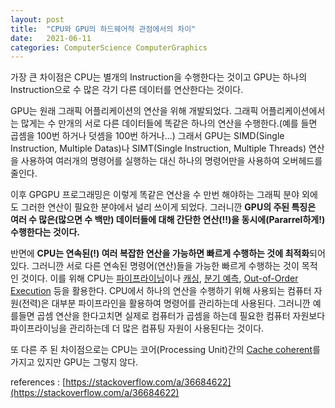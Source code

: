 ```yaml
---
layout: post
title:  "CPU와 GPU의 하드웨어적 관점에서의 차이"
date:   2021-06-11
categories: ComputerScience ComputerGraphics
---
```


가장 큰 차이점은 CPU는 별개의 Instruction을 수행한다는 것이고 GPU는 하나의 Instruction으로 수 많은 각기 다른 데이터를 연산한다는 것이다.    

GPU는 원래 그래픽 어플리케이션의 연산을 위해 개발되었다. 그래픽 어플리케이션에서는 많게는 수 만개의 서로 다른 데이터들에 똑같은 하나의 연산을 수행한다.(예를 들면 곱셈을 100번 하거나 덧셈을 100번 하거나...) 그래서 GPU는 SIMD(Single Instruction, Multiple Datas)나 SIMT(Single Instruction, Multiple Threads) 연산을 사용하여 여러개의 명령어를 실행하는 대신 하나의 명령어만을 사용하여 오버헤드를 줄인다.      

이후 GPGPU 프로그래밍은 이렇게 똑같은 연산을 수 만번 해야하는 그래픽 분야 외에도 그러한 연산이 필요한 분야에서 널리 쓰이게 되었다. 그러니깐 **GPU의 주된 특징은 여러 수 많은(많으면 수 백만) 데이터들에 대해 간단한 연산(!!)을 동시에(Pararrel하게!) 수행한다는 것이다.**        

반면에 **CPU는 연속된(!) 여러 복잡한 연산을 가능하면 빠르게 수행하는 것에 최적화**되어 있다. 그러니깐 서로 다른 연속된 명령어(연산)들을 가능한 빠르게 수행하는 것이 목적인 것이다. 이를 위해 CPU는 [파이프라이닝](https://sungjjinkang.github.io/computerscience/2021/06/09/cpu_pipelining.html)이나 [캐싱](https://sungjjinkang.github.io/computerscience/2021/04/01/cachefriendly.html), [분기 예측](https://sungjjinkang.github.io/computerscience/2021/05/14/branchprediction.html), [Out-of-Order Execution](https://sungjjinkang.github.io/computerscience/2021/05/13/MemoryReordering.html) 등을 활용한다. CPU에서 하나의 연산을 수행하기 위해 사용되는 컴퓨터 자원(전력)은 대부분 파이프라인을 활용하여 명령어를 관리하는데 사용된다. 그러니깐 예를들면 곱셈 연산을 한다고치면 실제로 컴퓨터가 곱셈을 하는데 필요한 컴퓨터 자원보다 파이프라이닝을 관리하는데 더 많은 컴퓨팅 자원이 사용된다는 것이다.        

또 다른 주 된 차이점으로는 CPU는 코어(Processing Unit)간의 [Cache coherent](https://sungjjinkang.github.io/computerscience/2021/04/06/cachecoherency.html)를 가지고 있지만 GPU는 그렇지 않다.         

references : [https://stackoverflow.com/a/36684622](https://stackoverflow.com/a/36684622)      